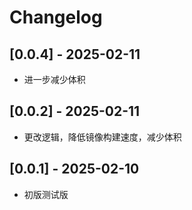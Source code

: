 # Changelog
## [0.0.4] - 2025-02-11
- 进一步减少体积

## [0.0.2] - 2025-02-11
- 更改逻辑，降低镜像构建速度，减少体积

## [0.0.1] - 2025-02-10
- 初版测试版
